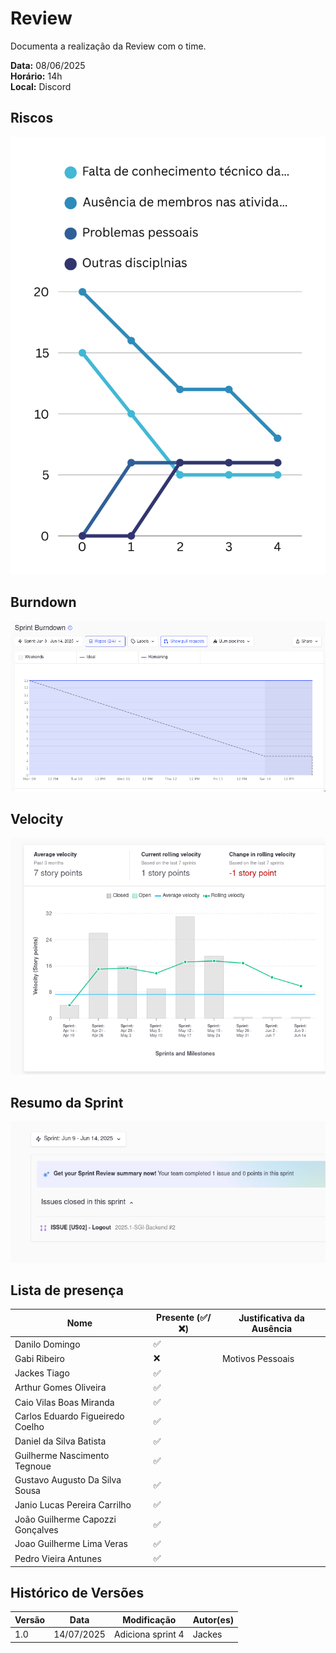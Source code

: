 # Review 

Documenta a realização da Review com o time.

**Data:** 08/06/2025      
**Horário:** 14h         
**Local:** Discord 

## Riscos

![Riscos](../../assets/images/sprint/sprint-4/risco.png)

## Burndown

![Burndown](../../assets/images/sprint/sprint-4/sprint-burndown.png)

## Velocity

![Velocity](../../assets/images/sprint/sprint-4/sprint-velocity.png)

## Resumo da Sprint

![Resumo](../../assets/images/sprint/sprint-4/resumo-sprint.png)

## Lista de presença

| Nome                             | Presente (✅/❌) | Justificativa da Ausência |
| -------------------------------- | -------------- | ------------------------- |
| Danilo Domingo                   | ✅              |                           |
| Gabi Ribeiro                     | ❌              | Motivos Pessoais          |
| Jackes Tiago                     | ✅              |                           |
| Arthur Gomes Oliveira            | ✅              |                           |
| Caio Vilas Boas Miranda          | ✅              |                           |
| Carlos Eduardo Figueiredo Coelho | ✅              |                           |
| Daniel da Silva Batista          | ✅              |                           |
| Guilherme Nascimento Tegnoue     | ✅              |                           |
| Gustavo Augusto Da Silva Sousa   | ✅              |                           |
| Janio Lucas Pereira Carrilho     | ✅              |                           |
| João Guilherme Capozzi Gonçalves | ✅              |                           |
| Joao Guilherme Lima Veras        | ✅              |                           |
| Pedro Vieira Antunes             | ✅              |                           |

## Histórico de Versões

| Versão | Data       | Modificação               | Autor(es) |
| ------ | ---------- | ------------------------- | --------- |
| 1.0    | 14/07/2025 | Adiciona sprint 4         | Jackes    |